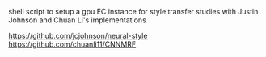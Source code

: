 shell script to setup a gpu EC instance for style transfer studies with Justin Johnson and Chuan Li's implementations

https://github.com/jcjohnson/neural-style
https://github.com/chuanli11/CNNMRF
